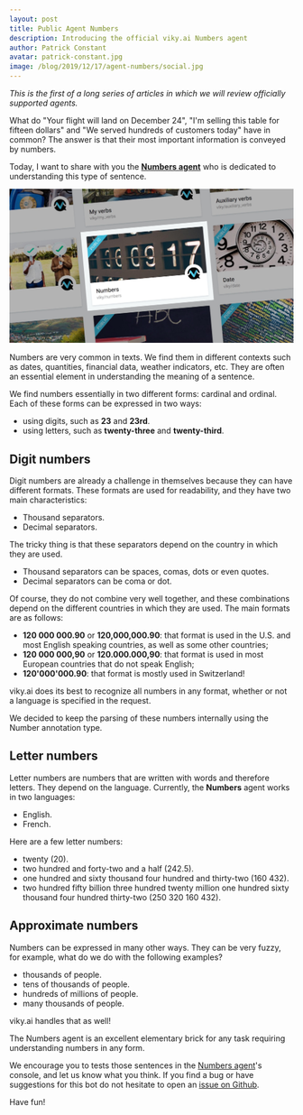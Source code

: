 ```yaml
---
layout: post
title: Public Agent Numbers
description: Introducing the official viky.ai Numbers agent
author: Patrick Constant
avatar: patrick-constant.jpg
image: /blog/2019/12/17/agent-numbers/social.jpg
---
```


_This is the first of a long series of articles in which we will review officially supported agents._

What do "Your flight will land on December 24", "I'm selling this table for fifteen dollars" and "We served hundreds of customers today" have in common? The answer is that their most important information is conveyed by numbers.

Today, I want to share with you the **[Numbers agent](https://www.viky.ai/agents/viky/numbers)**  who is dedicated to understanding this type of sentence.

<!--keep reading-->

![Illustration of the Numbers agent](agent_numbers.jpg "The Numbers agent")

Numbers are very common in texts. We find them in different contexts such as dates, quantities, financial data, weather indicators, etc. They are often an essential element in understanding the meaning of a sentence.

We find numbers essentially in two different forms: cardinal and ordinal. Each of these forms can be expressed in two ways:

* using digits, such as **23** and **23rd**.
* using letters, such as **twenty-three** and **twenty-third**.

## Digit numbers

Digit numbers are already a challenge in themselves because they can have different formats. These formats are used for readability, and they have two main characteristics:

* Thousand separators.
* Decimal separators.

The tricky thing is that these separators depend on the country in which they are used.

* Thousand separators can be spaces, comas, dots or even quotes.
* Decimal separators can be coma or dot.

Of course, they do not combine very well together, and these combinations depend on the different countries in which they are used. The main formats are as follows:

* **120 000 000.90** or **120,000,000.90**: that format is used in the U.S. and most English speaking countries, as well as some other countries;
* **120 000 000,90** or **120.000.000,90**: that format is used in most European countries that do not speak English;
* **120'000'000.90**: that format is mostly used in Switzerland!

viky.ai does its best to recognize all numbers in any format, whether or not a language is specified in the request.

We decided to keep the parsing of these numbers internally using the Number annotation type.

## Letter numbers

Letter numbers are numbers that are written with words and therefore letters. They depend on the language. Currently, the **Numbers** agent works in two languages:

* English.
* French.

Here are a few letter numbers:

* twenty (20).
* two hundred and forty-two and a half (242.5).
* one hundred and sixty thousand four hundred and thirty-two (160 432).
* two hundred fifty billion three hundred twenty million one hundred sixty thousand four hundred thirty-two (250 320 160 432).

## Approximate numbers

Numbers can be expressed in many other ways. They can be very fuzzy, for example, what do we do with the following examples?

* thousands of people.
* tens of thousands of people.
* hundreds of millions of people.
* many thousands of people.

viky.ai handles that as well!

The Numbers agent is an excellent elementary brick for any task requiring understanding numbers in any form.

We encourage you to tests those sentences in the [Numbers agent](https://www.viky.ai/agents/viky/numbers)'s console, and let us know what you think. If you find a bug or have suggestions for this bot do not hesitate to open an [issue on Github](https://github.com/viky-ai/viky-ai/issues/new?labels=Agent+issue&template=3-agent-issue.md).

Have fun!
